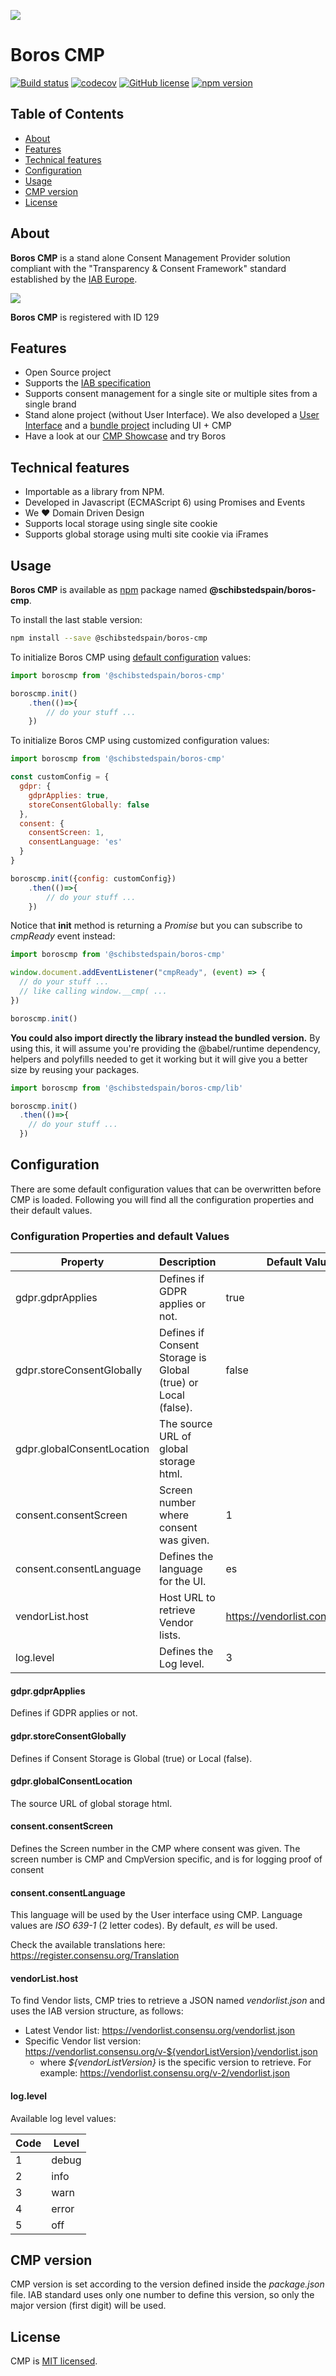 ![](/resources/logo/boros_logo.png)

# Boros CMP

[![Build status](https://travis-ci.org/scm-spain/Boros-CMP.svg?branch=master)](https://travis-ci.org/scm-spain/Boros-CMP)
[![codecov](https://codecov.io/gh/scm-spain/Boros-CMP/branch/master/graph/badge.svg)](https://codecov.io/gh/scm-spain/Boros-CMP)
[![GitHub license](https://img.shields.io/github/license/scm-spain/Boros-CMP.svg)](https://github.com/scm-spain/Boros-CMP/blob/master/LICENSE)
[![npm version](https://img.shields.io/npm/v/@schibstedspain/boros-cmp.svg)](https://www.npmjs.com/package/@schibstedspain/boros-cmp)

## Table of Contents

* [About](#about)
* [Features](#features)
* [Technical features](#technical-features)
* [Configuration](#configuration)
* [Usage](#usage)
* [CMP version](#cmp-vesion)
* [License](#license)


## About
**Boros CMP** is a stand alone Consent Management Provider solution compliant with the "Transparency & Consent Framework" standard established by the [IAB Europe](http://advertisingconsent.eu/cmps).

![](/resources/logo/boros-cmp-id-129.png)

**Boros CMP** is registered with ID 129

## Features
* Open Source project
* Supports the [IAB specification](https://github.com/InteractiveAdvertisingBureau/GDPR-Transparency-and-Consent-Framework)
* Supports consent management for a single site or multiple sites from a single brand
* Stand alone project (without User Interface). We also developed a [User Interface](https://github.com/SUI-Components/sui-components/tree/master/components/cmp/banner) and a [bundle project](https://github.com/scm-spain/BorosJS) including UI + CMP
* Have a look at our [CMP Showcase](https://github.com/scm-spain/cmp-showcase) and try Boros

## Technical features
* Importable as a library from NPM.
* Developed in Javascript (ECMAScript 6) using Promises and Events
* We :heart: Domain Driven Design
* Supports local storage using single site cookie
* Supports global storage using multi site cookie via iFrames

## Usage

**Boros CMP** is available as [npm](https://www.npmjs.com/package/@schibstedspain/boros-cmp) package named **@schibstedspain/boros-cmp**.

To install the last stable version:

```bash
npm install --save @schibstedspain/boros-cmp
```

To initialize Boros CMP using [default configuration](#configuration-properties-and-default-values) values:

```javascript
import boroscmp from '@schibstedspain/boros-cmp'

boroscmp.init()
    .then(()=>{
        // do your stuff ...
    })
```

To initialize Boros CMP using customized configuration values:

```javascript
import boroscmp from '@schibstedspain/boros-cmp'

const customConfig = {
  gdpr: {
    gdprApplies: true,
    storeConsentGlobally: false
  },
  consent: {
    consentScreen: 1,
    consentLanguage: 'es'
  }
}

boroscmp.init({config: customConfig})
    .then(()=>{
        // do your stuff ...
    })
```

Notice that **init** method is returning a _Promise_ but you can subscribe to *cmpReady* event instead:
```javascript
import boroscmp from '@schibstedspain/boros-cmp'

window.document.addEventListener("cmpReady", (event) => {
  // do your stuff ...
  // like calling window.__cmp( ...
})

boroscmp.init()

```

**You could also import directly the library instead the bundled version.** By using this, it will assume you're providing the @babel/runtime dependency, helpers and polyfills needed to get it working but it will give you a better size by reusing your packages.

```javascript
import boroscmp from '@schibstedspain/boros-cmp/lib'

boroscmp.init()
  .then(()=>{
    // do your stuff ...
  })
```

## Configuration

There are some default configuration values that can be overwritten before CMP is loaded. Following you will find all the configuration properties and their default values.

### Configuration Properties and default Values

|Property|Description|Default Value|
|---|---|---|
|gdpr.gdprApplies|Defines if GDPR applies or not.|true|
|gdpr.storeConsentGlobally|Defines if Consent Storage is Global (true) or Local (false).|false|
|gdpr.globalConsentLocation|The source URL of global storage html.||
|consent.consentScreen|Screen number where consent was given.|1|
|consent.consentLanguage|Defines the language for the UI.|es|
|vendorList.host|Host URL to retrieve Vendor lists.|https://vendorlist.consensu.org|
|log.level|Defines the Log level.|3|

#### gdpr.gdprApplies
Defines if GDPR applies or not.

#### gdpr.storeConsentGlobally
Defines if Consent Storage is Global (true) or Local (false).

#### gdpr.globalConsentLocation
The source URL of global storage html.

#### consent.consentScreen
Defines the Screen number in the CMP where consent was given. The screen number is CMP and CmpVersion specific, and is for logging proof of consent

#### consent.consentLanguage
This language will be used by the User interface using CMP. Language values are _ISO 639-1_ (2 letter codes).
By default, *es* will be used.

Check the available translations here: <https://register.consensu.org/Translation>

#### vendorList.host
To find Vendor lists, CMP tries to retrieve a JSON named _vendorlist.json_ and uses the IAB version structure, as follows:
* Latest Vendor list: https://vendorlist.consensu.org/vendorlist.json
* Specific Vendor list version: https://vendorlist.consensu.org/v-${vendorListVersion}/vendorlist.json
    * where _${vendorListVersion}_ is the specific version to retrieve. For example: https://vendorlist.consensu.org/v-2/vendorlist.json

#### log.level
Available log level values:

|Code|Level|
|---|---|
|1|debug|
|2|info|
|3|warn|
|4|error|
|5|off|

## CMP version
CMP version is set according to the version defined inside the _package.json_ file. IAB standard uses only one number to define this version, so only the major version (first digit) will be used.

## License
CMP is [MIT licensed](./LICENSE).

